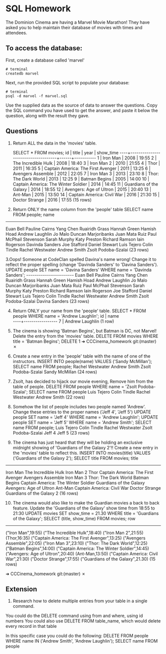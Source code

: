 # SQL Homework

The Dominion Cinema are having a Marvel Movie Marathon! They have asked you to help maintain their database of movies with times and attendees.

## To access the database:

First, create a database called 'marvel'

```
# terminal
createdb marvel
```

Next, run the provided SQL script to populate your database:

```
# terminal
psql -d marvel -f marvel.sql
```

Use the supplied data as the source of data to answer the questions.  Copy the SQL command you have used to get the answer, and paste it below the question, along with the result they gave.

## Questions

1. Return ALL the data in the 'movies' table.

    SELECT * FROM movies;
    id |                title                | year | show_time
----+-------------------------------------+------+-----------
 1 | Iron Man                            | 2008 | 19:55
 2 | The Incredible Hulk                 | 2008 | 18:40
 3 | Iron Man 2                          | 2010 | 21:55
 4 | Thor                                | 2011 | 16:35
 5 | Captain America: The First Avenger  | 2011 | 13:25
 6 | Avengers Assemble                   | 2012 | 22:05
 7 | Iron Man 3                          | 2013 | 23:10
 8 | Thor: The Dark World                | 2013 | 12:25
 9 | Batman Begins                       | 2005 | 14:00
10 | Captain America: The Winter Soldier | 2014 | 14:45
11 | Guardians of the Galaxy             | 2014 | 18:55
12 | Avengers: Age of Ultron             | 2015 | 20:40
13 | Ant-Man                             | 2015 | 13:50
14 | Captain America: Civil War          | 2016 | 21:30
15 | Doctor Strange                      | 2016 | 17:55
(15 rows)

2. Return ONLY the name column from the 'people' table
    SELECT name FROM people;
    name          
------------------------
Euan Bell
Pauline Cairns
Yang Chen
Ruairidh Grass
Hannah Green
Hamish Hoad
Andrew Laughlin
Jo Malo
Duncan Marjoribanks
Juan Mata Ruiz
Paul McPhail Stevenson
Sarah Murphy
Katy Preston
Richard Ramson
Iain Rogerson
Davinda Sanders
Joe Stafford
Daniel Stewart
Luis Tejero
Colin Tindle
Rachel Westwater
Andrew Smith
Zsolt Podoba-Szalai
(23 rows)


3.Oops! Someone at CodeClan spelled Davina's name wrong! Change it to reflect the proper spelling (change 'Davinda Sanders' to 'Davina Sanders').
    UPDATE people SET name = 'Davina Sanders' WHERE name = 'Davinda Sanders';
    ------------------------
 Euan Bell
 Pauline Cairns
 Yang Chen
 Ruairidh Grass
 Hannah Green
 Hamish Hoad
 Andrew Laughlin
 Jo Malo
 Duncan Marjoribanks
 Juan Mata Ruiz
 Paul McPhail Stevenson
 Sarah Murphy
 Katy Preston
 Richard Ramson
 Iain Rogerson
 Joe Stafford
 Daniel Stewart
 Luis Tejero
 Colin Tindle
 Rachel Westwater
 Andrew Smith
 Zsolt Podoba-Szalai
 Davina Sanders
(23 rows)


4. Return ONLY your name from the 'people' table.
      SELECT * FROM people WHERE name = 'Andrew Laughlin';
      id |      name       
----+-----------------
  7 | Andrew Laughlin
(1 row)

5. The cinema is showing 'Batman Begins', but Batman is DC, not Marvel! Delete the entry from the 'movies' table.
      DELETE FROM movies WHERE title = 'Batman Begins';
      DELETE 1
➜  CCCinema_homework git:(master) ✗

6. Create a new entry in the 'people' table with the name of one of the instructors.
    INSERT INTO people(name) VALUES ('Sandy McMillan');
    SELECT name FROM people;
    Rachel Westwater
    Andrew Smith
    Zsolt Podoba-Szalai
    Sandy McMillan
    (24 rows)

7. Zsolt, has decided to hijack our movie evening, Remove him from the table of people.
     DELETE FROM people WHERE name = 'Zsolt Podoba-Szalai';
     SELECT name FROM people
     Luis Tejero
     Colin Tindle
     Rachel Westwater
     Andrew Smith
     (22 rows)


8. Somehow the list of people includes two people named 'Andrew'. Change these entries to the proper names ('Jeff 4', 'Jeff 5')
    UPDATE people SET name = 'Jeff 4' WHERE name = 'Andrew Laughlin';
    UPDATE people SET name = 'Jeff 5' WHERE name = 'Andrew Smith';
    SELECT name FROM people;
    Luis Tejero
    Colin Tindle
    Rachel Westwater
    Zsolt Podoba-Szalai
    Jeff 4
    Jeff 5
    (23 rows)

9. The cinema has just heard that they will be holding an exclusive midnight showing of 'Guardians of the Galaxy 2'!! Create a new entry in the 'movies' table to reflect this.
    INSERT INTO movies(title) VALUES ('Guardians of the Galaxy 2');
    SELECT title FROM movies;
    title                
-------------------------------------
Iron Man
The Incredible Hulk
Iron Man 2
Thor
Captain America: The First Avenger
Avengers Assemble
Iron Man 3
Thor: The Dark World
Batman Begins
Captain America: The Winter Soldier
Guardians of the Galaxy
Avengers: Age of Ultron
Ant-Man
Captain America: Civil War
Doctor Strange
Guardians of the Galaxy 2
(16 rows)


10. The cinema would also like to make the Guardian movies a back to back feature. Update the 'Guardians of the Galaxy' show time from 18:55 to 21:30
    UPDATE movies SET show_time = 21.30 WHERE title = 'Guardians of the Galaxy';
    SELECT (title, show_time) FROM movies;
    row                      
-----------------------------------------------
("Iron Man",19:55)
("The Incredible Hulk",18:40)
("Iron Man 2",21:55)
(Thor,16:35)
("Captain America: The First Avenger",13:25)
("Avengers Assemble",22:05)
("Iron Man 3",23:10)
("Thor: The Dark World",12:25)
("Batman Begins",14:00)
("Captain America: The Winter Soldier",14:45)
("Avengers: Age of Ultron",20:40)
(Ant-Man,13:50)
("Captain America: Civil War",21:30)
("Doctor Strange",17:55)
("Guardians of the Galaxy",21.30)
(15 rows)

➜  CCCinema_homework git:(master) ✗



## Extension

1. Research how to delete multiple entries from your table in a single command.

You could do the DELETE command using from and where, using id numbers
You could also use DELETE FROM table_name, which would delete every record in that table

In this specific case you could do the following:
DELETE FROM people WHERE name IN ('Andrew Smith', 'Andrew Laughlin');
SELECT name FROM people
